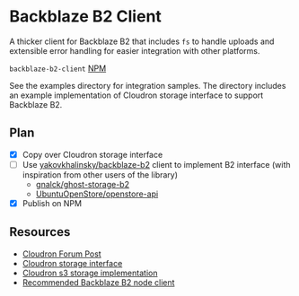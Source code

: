 # Backblaze B2 Client

A thicker client for Backblaze B2 that includes `fs` to handle uploads and extensible error handling for easier integration with other platforms.

`backblaze-b2-client` [NPM](https://www.npmjs.com/package/backblaze-b2-client)

See the examples directory for integration samples. The directory includes an example implementation of Cloudron storage interface to support Backblaze B2.

## Plan

- [x] Copy over Cloudron storage interface
- [ ] Use [yakovkhalinsky/backblaze-b2](https://github.com/yakovkhalinsky/backblaze-b2) client to implement B2 interface (with inspiration from other users of the library)
  - [gnalck/ghost-storage-b2](https://github.com/gnalck/ghost-storage-b2/blob/master/index.js)
  - [UbuntuOpenStore/openstore-api](https://github.com/UbuntuOpenStore/openstore-api/blob/919c8c3c29e5f8a4764f2aa9514f43d6bacc3462/src/utils/upload.js)
- [x] Publish on NPM

## Resources

- [Cloudron Forum Post](https://forum.cloudron.io/topic/1886/is-it-possible-to-implement-custom-backup-providers/8)
- [Cloudron storage interface](https://git.cloudron.io/cloudron/box/blob/master/src/storage/interface.js)
- [Cloudron s3 storage implementation](https://git.cloudron.io/cloudron/box/blob/master/src/storage/s3.js)
- [Recommended Backblaze B2 node client](https://github.com/yakovkhalinsky/backblaze-b2)
